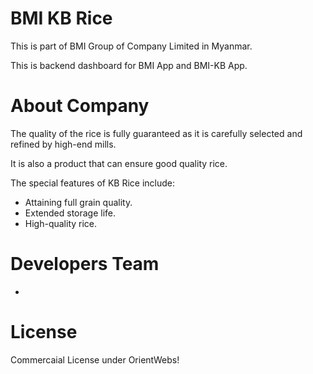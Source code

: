 # BMI KB Rice
 This is part of BMI Group of Company Limited in Myanmar. 
 
 This is backend dashboard for BMI App and BMI-KB App.

 # About Company
The quality of the rice is fully guaranteed as it is carefully selected and refined by high-end mills.

It is also a product that can ensure good quality rice.

The special features of KB Rice include:
- Attaining full grain quality.
- Extended storage life.
- High-quality rice.

# Developers Team
- 
# License
Commercaial License under OrientWebs!
